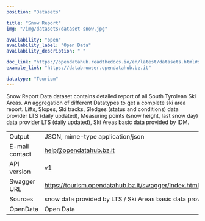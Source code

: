 ```yaml
---
position: "Datasets"

title: "Snow Report"
img: "/img/datasets/dataset-snow.jpg"

availability: "open"
availability_label: "Open Data"
availability_description: " "

doc_link: "https://opendatahub.readthedocs.io/en/latest/datasets.html#snowreport-dataset"
example_link: "https://databrowser.opendatahub.bz.it"

datatype: "Tourism"
---
```


Snow Report Data dataset contains detailed report of all South Tyrolean Ski Areas.
An aggregation of different Datatypes to get a complete ski area report. Lifts, Slopes, Ski tracks, Sledges (status and conditions) data provider LTS (daily updated), Measuring points (snow height, last snow day) data provider LTS (daily updated), Ski Areas basic data provided by IDM.

|                |                                                                                       |
| :------------- | ------------------------------------------------------------------------------------- |
| Output         | JSON, mime-type application/json                                                      |
| E-mail contact | help@opendatahub.bz.it                                                                |
| API version    | v1                                                                                    |
| Swagger URL    | https://tourism.opendatahub.bz.it/swagger/index.html#/Weather/get_v1_Weather_SnowReport|
| Sources        | snow data provided by LTS / Ski Areas basic data provided by IDM                      |
| OpenData       | Open Data                                                                             |
